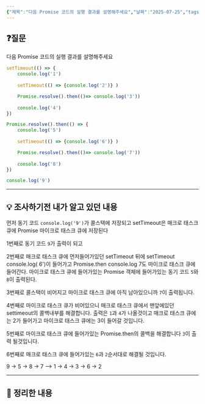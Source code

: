 ```yaml
---
{"제목":"다음 Promise 코드의 실행 결과를 설명해주세요","날짜":"2025-07-25","tags":["매일메일"],"dg-publish":true,"permalink":"/매일메일/25년7월/다음 Promise 코드의 실행 결과를 설명해주세요/","dgPassFrontmatter":true,"created":"2025-07-25T20:20:21.146+09:00","updated":"2025-07-25T20:34:37.178+09:00"}
---
```


## ❓질문

다음 Promise 코드의 실행 결과를 설명해주세요

```js
setTimeout(() => {
    console.log('1')
    
    setTimeout(() => {console.log('2')} )

    Promise.resolve().then(()=> console.log('3'))
    
    console.log('4')
})

Promise.resolve().then(() => {
    console.log('5')
    
    setTimeout(() => {console.log('6')} )

    Promise.resolve().then(()=> console.log('7'))
    
    console.log('8')
})

console.log('9')
```

---
## 💡 조사하기전 내가 알고 있던 내용

먼저 동기 코드 `console.log('9')`가 콜스택에 저장되고 setTimeout은 매크로 태스크 큐에 Promise 마이크로 태스크 큐에 저장된다

1번째로 동기 코드 `9`가 출력이 되고

2번째로 매크로 태스크 큐에 먼저들어가있던 setTimeout 뒤에 setTimeout console.log(
6')이 들어가고 Promise.then console.log 7도 마이크로 태스크 큐에 들어간다.
 마이크로 태스크 큐에 들어가있는 Promise 객체에 들어가있는 동기 코드 `5`와 `8`이 출력된다.

3번째로 콜스택이 비어지고 마이크로 태스크 큐에 아직 남아있으니까 `7`이 출력됩니다.

4번째로 마이크로 태스크 큐가 비어있으니 매크로 태스크 큐에서  맨앞에있던 settimeout의 콜백내부를 해결합니다. 
출력은 `1`과 `4`가 나올것이고 매크로 태스크 큐에는 2가 들어가고 마이크로 태스크 큐에는 3이 들어갈 것입니다.

5번째로 마이크로 태스크 큐에 들어가있는 Promise.then의 콜백을 해결합니다 `3`이 출력 될것입니다.

6번째로 매크로 태스크 큐에 들어가있는 `6`과 `2`순서대로 해결될 것입니다.

9 -> 5 -> 8 -> 7 --> 1 -> 4 -> 3 -> 6 -> 2

---
## 🏫 정리한 내용

